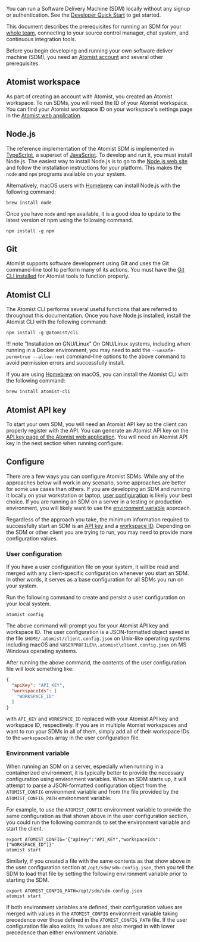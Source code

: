 You can run a Software Delivery Machine (SDM) locally without any signup or authentication.
See the [Developer Quick Start][quick-start] to get started.

This document describes the prerequisites for running an SDM for your [whole team][team],
connecting to your source control manager, chat system, and continuous integration tools.

Before you begin developing and running your own software deliver
machine (SDM), you need an [Atomist
account][getting-started] and several other prerequisites.

[team]: team.md (Atomist SDM Team Mode)
[quick-start]: ../quick-start.md (Developer Quick Start)
[getting-started]: ../user/index.md (Atomist - Getting Started)

## Atomist workspace

As part of creating an account with Atomist, you created an Atomist
workspace.  To run SDMs, you will need
the ID of your Atomist workspace.  You can find your Atomist workspace
ID on your workspace's settings page in the [Atomist web
application][atomist-app].

[atomist-app]: https://app.atomist.com/ (Atomist Web App)

## Node.js

The reference implementation of the Atomist SDM is
implemented in [TypeScript][ts], a superset of [JavaScript][js].  To
develop and run it, you must install Node.js.  The easiest way to
install Node.js is to go to the [Node.js web site][node] and follow
the installation instructions for your platform.  This makes the
`node` and `npm` programs available on your system.

Alternatively, macOS users with [Homebrew][brew] can install Node.js
with the following command:

```
brew install node
```

Once you have `node` and `npm` available, it is a good idea to update
to the latest version of npm using the following command.

```
npm install -g npm
```

[ts]: https://www.typescriptlang.org/ (TypeScript)
[js]: https://developer.mozilla.org/en-US/docs/Web/JavaScript (JavaScript)
[node]: https://nodejs.org/ (Node.js)
[brew]: https://brew.sh/ (Homebrew)

## Git

Atomist supports software development using Git and uses the Git
command-line tool to perform many of its actions.  You must have the
[Git CLI installed][git-download] for Atomist tools to function
properly.

[git-download]: https://git-scm.com/downloads

## Atomist CLI

The Atomist CLI performs several useful functions that are referred to
throughout this documentation.  Once you have Node.js installed,
install the Atomist CLI with the following command:

```
npm install -g @atomist/cli
```

!!! note "Installation on GNU/Linux"
    On GNU/Linux systems, including when running in a Docker environment,
    you may need to add the `--unsafe-perm=true --allow-root` command-line
    options to the above command to avoid permission errors and
    successfully install.

If you are using [Homebrew][brew] on macOS, you can install the
Atomist CLI with the following command:

```
brew install atomist-cli
```

[brew]: https://brew.sh/ (Homebrew - The missing package manager for macOS)

## Atomist API key

To start your own SDM, you will need an
Atomist API key so the client can properly register with the API.  You
can generate an Atomist API key on the [API key page of the Atomist
web application][app-api-key].  You will need an Atomist API key in
the next section when running configure.

[app-api-key]: https://app.atomist.com/apiKeys (Atomist API Key)

## Configure

There are a few ways you can configure Atomist SDMs.  While any
of the approaches below will work in any scenario, some approaches are
better for some use cases than others.  If you are developing an SDM
and running it locally on your workstation or laptop, [user
configuration](#user-configuration) is likely your best choice.  If
you are running an SDM on a server in a
testing or production environment, you will likely want to use the
[environment variable](#environment-variable) approach.

Regardless of the approach you take, the minimum information required
to successfully start an SDM is an [API key](#atomist-api-key)
and a [workspace ID](#atomist-workspace).  Depending on the SDM or
other client you are trying to run, you may need to provide more
configuration values.

### User configuration

If you have a user configuration file on your system, it will be read
and merged with any client-specific configuration whenever you start
an SDM.  In other words, it serves as a base
configuration for all SDMs you run on your system.

Run the following command to create and persist a user configuration
on your local system.

```
atomist config
```

The above command will prompt you for your Atomist API key and
workspace ID.  The user configuration is a JSON-formatted object saved
in the file `$HOME/.atomist/client.config.json` on Unix-like operating
systems including macOS and
`%USERPROFILE%\.atomist\client.config.json` on MS Windows operating
systems.

After running the above command, the contents of the user
configuration file will look something like:

```json
{
  "apiKey": "API_KEY",
  "workspaceIds": [
    "WORKSPACE_ID"
  ]
}
```

with `API_KEY` and `WORKSPACE_ID` replaced with your Atomist API key
and workspace ID, respectively.  If you are in multiple Atomist
workspaces and want to run your SDMs in all of them, simply add all
of their workspace IDs to the `workspaceIds` array in the user
configuration file.

### Environment variable

When running an SDM on a server, especially when
running in a containerized environment, it is typically better to
provide the necessary configuration using environment variables.  When
an SDM starts up, it will attempt to parse a JSON-formatted
configuration object from the `ATOMIST_CONFIG` environment variable
and from the file provided by the `ATOMIST_CONFIG_PATH` environment
variable.

For example, to use the `ATOMIST_CONFIG` environment variable to
provide the same configuration as that shown above in the user
configuration section, you could run the following commands to set the
environment variable and start the client.

```
export ATOMIST_CONFIG='{"apiKey":"API_KEY","workspaceIds":["WORKSPACE_ID"]}'
atomist start
```

Similarly, if you created a file with the same contents as that show
above in the user configuration section at `/opt/sdm/sdm-config.json`,
then you tell the SDM to load that file by setting the
following environment variable prior to starting the SDM.

```
export ATOMIST_CONFIG_PATH=/opt/sdm/sdm-config.json
atomist start
```

If both environment variables are defined, their configuration values
are merged with values in the `ATOMIST_CONFIG` environment variable
taking precedence over those defined in the `ATOMIST_CONFIG_PATH`
file.  If the user configuration file also exists, its values are also
merged in with lower precedence than either environment variable.
